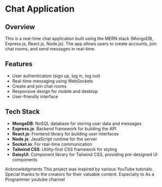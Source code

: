 # Chat Application

## Overview

This is a real-time chat application built using the MERN stack (MongoDB, Express.js, React.js, Node.js). The app allows users to create accounts, join chat rooms, and send messages in real-time.

## Features

- User authentication (sign up, log in, log out)
- Real-time messaging using WebSockets
- Create and join chat rooms
- Responsive design for mobile and desktop
- User-friendly interface

## Tech Stack

- **MongoDB**: NoSQL database for storing user data and messages
- **Express.js**: Backend framework for building the API
- **React.js**: Frontend library for building user interfaces
- **Node.js**: JavaScript runtime for the server
- **Socket.io**: For real-time communication
- **Tailwind CSS**: Utility-first CSS framework for styling
- **DaisyUI**: Component library for Tailwind CSS, providing pre-designed UI components

Acknowledgments
This project was inspired by various YouTube tutorials. Special thanks to the creators for their valuable content.
Especially to As a Programmer youtube channel
